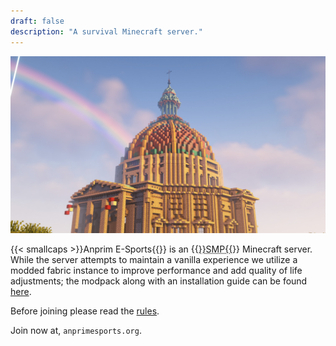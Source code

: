 ```yaml
---
draft: false
description: "A survival Minecraft server."
---
```


![An image of spawn](spawn.jpg)

{{< smallcaps >}}Anprim E-Sports{{</smallcaps>}} is an {{<abbr title="Survival Multiplayer" >}}SMP{{</abbr>}} Minecraft server. While the server attempts to maintain a vanilla experience we utilize a modded fabric instance to improve performance and add quality of life adjustments; the modpack along with an installation guide can be found [here](/modpack).

Before joining please read the [rules](/rules).

<script>
function copyToClipboard() {
    const serverIP = ("anprimesports.org");
    navigator.clipboard.writeText(serverIP);

    console.log("Copied the Minecraft server IP: " + serverIP);
}
</script>
Join now at, <button style="background: none; color: inherit; border: none; padding: 0; font: inherit; cursor: pointer; outline: none; border-bottom: 1px solid var(--textColour);" onclick="copyToClipboard()"><code>anprimesports.org</code></button>.
